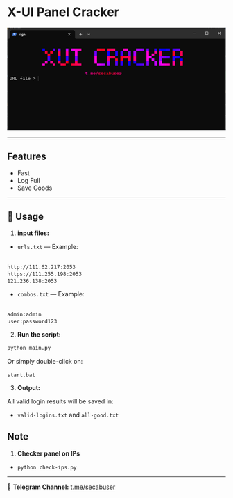 # X-UI Panel Cracker


![Screenshot of Tool](tool_screenshot.png)


---


## Features

- Fast
- Log Full
- Save Goods

---

## 📄 Usage

1. **input files:**

- `urls.txt` — Example:

```

http://111.62.217:2053
https://111.255.198:2053
121.236.138:2053

```

- `combos.txt` — Example:

```

admin:admin
user:password123

````

2. **Run the script:**

```bash
python main.py
````

Or simply double-click on:

```
start.bat
```

3. **Output:**

All valid login results will be saved in:

* `valid-logins.txt` and `all-good.txt`

## Note

1. **Checker panel on IPs**
* `python check-ips.py`

---


📢 **Telegram Channel:** [t.me/secabuser](https://t.me/secabuser)
